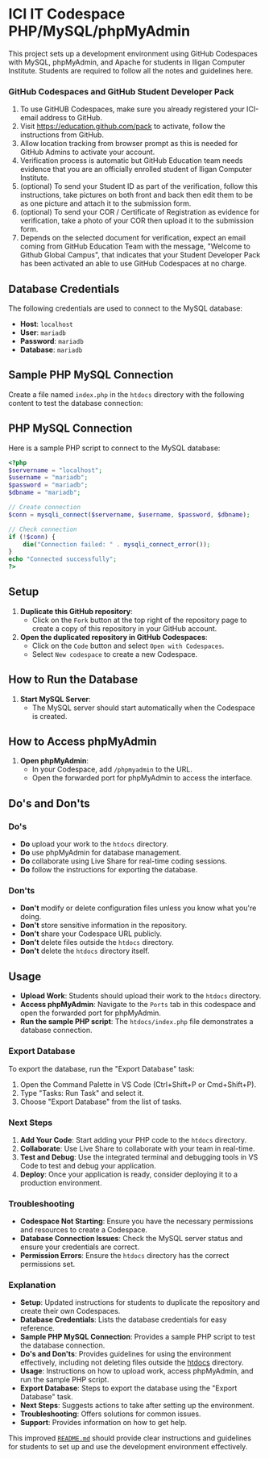 # ICI IT Codespace PHP/MySQL/phpMyAdmin

This project sets up a development environment using GitHub Codespaces with MySQL, phpMyAdmin, and Apache for students in Iligan Computer Institute. Students are required to follow all the notes and guidelines here.

### GitHub Codespaces and GitHub Student Developer Pack
1. To use GitHUB Codespaces, make sure you already registered your ICI-email address to GitHub.
2. Visit https://education.github.com/pack to activate, follow the instructions from GitHub.
3. Allow location tracking from browser prompt as this is needed for GitHub Admins to activate your account.
4. Verification process is automatic but GitHub Education team needs evidence that you are an officially enrolled student of Iligan Computer Institute.
5. (optional) To send your Student ID as part of the verification, follow this instructions, take pictures on both front and back then edit them to be as one picture and attach it to the submission form.
6. (optional) To send your COR / Certificate of Registration as evidence for verification, take a photo of your COR then upload it to the submission form.
7. Depends on the selected document for verification, expect an email coming from GitHub Education Team with the message, "Welcome to Github Global Campus", that indicates that your Student Developer Pack has been activated an able to use GitHub Codespaces at no charge.

## Database Credentials

The following credentials are used to connect to the MySQL database:

- **Host**: `localhost`
- **User**: `mariadb`
- **Password**: `mariadb`
- **Database**: `mariadb`

## Sample PHP MySQL Connection

Create a file named `index.php` in the `htdocs` directory with the following content to test the database connection:

## PHP MySQL Connection

Here is a sample PHP script to connect to the MySQL database:

```php
<?php
$servername = "localhost";
$username = "mariadb";
$password = "mariadb";
$dbname = "mariadb";

// Create connection
$conn = mysqli_connect($servername, $username, $password, $dbname);

// Check connection
if (!$conn) {
    die("Connection failed: " . mysqli_connect_error());
}
echo "Connected successfully";
?>
```

## Setup

1. **Duplicate this GitHub repository**:
    - Click on the `Fork` button at the top right of the repository page to create a copy of this repository in your GitHub account.
2. **Open the duplicated repository in GitHub Codespaces**:
    - Click on the `Code` button and select `Open with Codespaces`.
    - Select `New codespace` to create a new Codespace.

## How to Run the Database

1. **Start MySQL Server**:
    - The MySQL server should start automatically when the Codespace is created.

## How to Access phpMyAdmin

1. **Open phpMyAdmin**:
    - In your Codespace, add `/phpmyadmin` to the URL.
    - Open the forwarded port for phpMyAdmin to access the interface.

## Do's and Don'ts

### Do's

- **Do** upload your work to the `htdocs` directory.
- **Do** use phpMyAdmin for database management.
- **Do** collaborate using Live Share for real-time coding sessions.
- **Do** follow the instructions for exporting the database.

### Don'ts

- **Don't** modify or delete configuration files unless you know what you're doing.
- **Don't** store sensitive information in the repository.
- **Don't** share your Codespace URL publicly.
- **Don't** delete files outside the `htdocs` directory.
- **Don't** delete the `htdocs` directory itself.

## Usage

- **Upload Work**: Students should upload their work to the `htdocs` directory.
- **Access phpMyAdmin**: Navigate to the `Ports` tab in this codespace and open the forwarded port for phpMyAdmin.
- **Run the sample PHP script**: The `htdocs/index.php` file demonstrates a database connection.

### Export Database

To export the database, run the "Export Database" task:

1. Open the Command Palette in VS Code (Ctrl+Shift+P or Cmd+Shift+P).
2. Type "Tasks: Run Task" and select it.
3. Choose "Export Database" from the list of tasks.

### Next Steps

1. **Add Your Code**: Start adding your PHP code to the `htdocs` directory.
2. **Collaborate**: Use Live Share to collaborate with your team in real-time.
3. **Test and Debug**: Use the integrated terminal and debugging tools in VS Code to test and debug your application.
4. **Deploy**: Once your application is ready, consider deploying it to a production environment.

### Troubleshooting

- **Codespace Not Starting**: Ensure you have the necessary permissions and resources to create a Codespace.
- **Database Connection Issues**: Check the MySQL server status and ensure your credentials are correct.
- **Permission Errors**: Ensure the `htdocs` directory has the correct permissions set.


### Explanation

- **Setup**: Updated instructions for students to duplicate the repository and create their own Codespaces.
- **Database Credentials**: Lists the database credentials for easy reference.
- **Sample PHP MySQL Connection**: Provides a sample PHP script to test the database connection.
- **Do's and Don'ts**: Provides guidelines for using the environment effectively, including not deleting files outside the [htdocs](http://_vscodecontentref_/0) directory.
- **Usage**: Instructions on how to upload work, access phpMyAdmin, and run the sample PHP script.
- **Export Database**: Steps to export the database using the "Export Database" task.
- **Next Steps**: Suggests actions to take after setting up the environment.
- **Troubleshooting**: Offers solutions for common issues.
- **Support**: Provides information on how to get help.

This improved [`README.md`](README.md ) should provide clear instructions and guidelines for students to set up and use the development environment effectively.